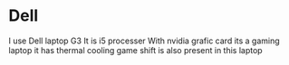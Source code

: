 # Dell
I use Dell laptop G3
It is i5 processer
With nvidia grafic card 
its a gaming laptop
it has thermal cooling 
game shift is also present in this laptop 

